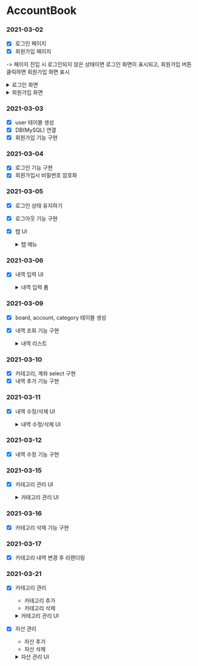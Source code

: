 # AccountBook

### 2021-03-02

- [x] 로그인 페이지
- [x] 회원가입 페이지

-> 페이지 진입 시 로그인되지 않은 상태이면 로그인 화면이 표시되고, 회원가입 버튼 클릭하면 회원가입 화면 표시

  <details>
    <summary>로그인 화면</summary>
    
  ![로그인](https://user-images.githubusercontent.com/61968474/109674511-52e7f980-7bba-11eb-81c4-f4a92e90b85e.PNG)

  </details>

  <details>
    <summary>회원가입 화면</summary>

![회원가입](https://user-images.githubusercontent.com/61968474/109675674-5760e200-7bbb-11eb-87fd-3f3c2b0c7a6c.png)

  </details>

### 2021-03-03

- [x] user 테이블 생성
- [x] DB(MySQL) 연결
- [x] 회원가입 기능 구현

### 2021-03-04

- [x] 로그인 기능 구현
- [x] 회원가입시 비밀번호 암호화

### 2021-03-05

- [x] 로그인 상태 유지하기
- [x] 로그아웃 기능 구현
- [x] 탭 UI

  <details>
    <summary>탭 메뉴</summary>

  ![image](https://user-images.githubusercontent.com/61968474/110120749-cda25600-7e00-11eb-9214-ac2ed0a711a2.png)

  </details>

### 2021-03-06

- [x] 내역 입력 UI

  <details>
    <summary>내역 입력 폼</summary>

  ![image](https://user-images.githubusercontent.com/61968474/110498469-b33ae600-813a-11eb-8bcd-e88786d2106f.png)

  </details>

### 2021-03-09

- [x] board, account, category 테이블 생성
- [x] 내역 조회 기능 구현

  <details>
    <summary>내역 리스트</summary>
    
  ![image](https://user-images.githubusercontent.com/61968474/110498651-de253a00-813a-11eb-8471-84ebd47ece2f.png)

  </details>

### 2021-03-10

- [x] 카테고리, 계좌 select 구현
- [x] 내역 추가 기능 구현

### 2021-03-11

- [x] 내역 수정/삭제 UI

  <details>
    <summary>내역 수정/삭제 UI</summary>
    
  - 내역 클릭 시
  ![image](https://user-images.githubusercontent.com/61968474/110971492-4c1d6b80-839e-11eb-90be-bcf112aba701.png)

  </details>

### 2021-03-12

- [x] 내역 수정 기능 구현

### 2021-03-15

- [x] 카테고리 관리 UI

  <details>
    <summary>카테고리 관리 UI</summary>

  ![image](https://user-images.githubusercontent.com/61968474/111165870-deae4c80-85e2-11eb-95cf-585e772627a8.png)

  </details>

### 2021-03-16

- [x] 카테고리 삭제 기능 구현

### 2021-03-17

- [x] 카테고리 내역 변경 후 리렌더링

### 2021-03-21

- [x] 카테고리 관리

  - 카테고리 추가
  - 카테고리 삭제
  <details>
      <summary>카테고리 관리 UI</summary>

  ![image](https://user-images.githubusercontent.com/61968474/111908238-d13e0a00-8a9b-11eb-95e8-e0ca159dfa44.png)

</details>

- [x] 자산 관리

  - 자산 추가
  - 자산 삭제

  <details>
    <summary>자산 관리 UI</summary>

  ![image](https://user-images.githubusercontent.com/61968474/111908274-edda4200-8a9b-11eb-9058-eee99907c41a.png)

  </details>
